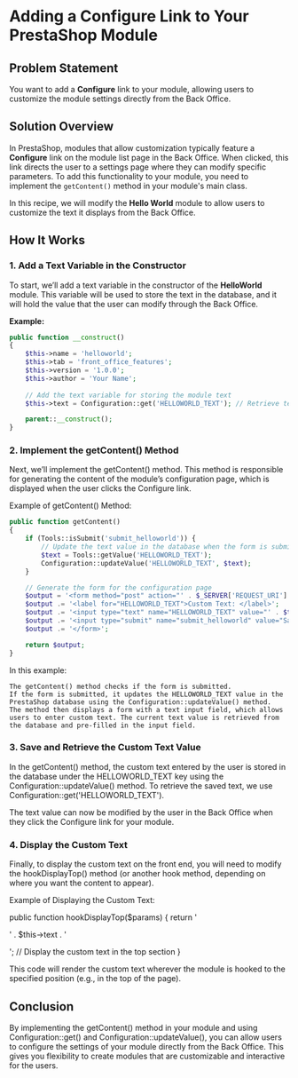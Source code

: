 # Adding a Configure Link to Your PrestaShop Module

## Problem Statement
You want to add a **Configure** link to your module, allowing users to customize the module settings directly from the Back Office.

## Solution Overview
In PrestaShop, modules that allow customization typically feature a **Configure** link on the module list page in the Back Office. When clicked, this link directs the user to a settings page where they can modify specific parameters. To add this functionality to your module, you need to implement the `getContent()` method in your module's main class.

In this recipe, we will modify the **Hello World** module to allow users to customize the text it displays from the Back Office.

## How It Works

### 1. Add a Text Variable in the Constructor
To start, we’ll add a text variable in the constructor of the **HelloWorld** module. This variable will be used to store the text in the database, and it will hold the value that the user can modify through the Back Office.

**Example:**

```php
public function __construct()
{
    $this->name = 'helloworld';
    $this->tab = 'front_office_features';
    $this->version = '1.0.0';
    $this->author = 'Your Name';
    
    // Add the text variable for storing the module text
    $this->text = Configuration::get('HELLOWORLD_TEXT'); // Retrieve text from the database

    parent::__construct();
}
```

### 2. Implement the getContent() Method

Next, we’ll implement the getContent() method. This method is responsible for generating the content of the module’s configuration page, which is displayed when the user clicks the Configure link.

Example of getContent() Method:

```php
public function getContent()
{
    if (Tools::isSubmit('submit_helloworld')) {
        // Update the text value in the database when the form is submitted
        $text = Tools::getValue('HELLOWORLD_TEXT');
        Configuration::updateValue('HELLOWORLD_TEXT', $text);
    }

    // Generate the form for the configuration page
    $output = '<form method="post" action="' . $_SERVER['REQUEST_URI'] . '">';
    $output .= '<label for="HELLOWORLD_TEXT">Custom Text: </label>';
    $output .= '<input type="text" name="HELLOWORLD_TEXT" value="' . $this->text . '" />';
    $output .= '<input type="submit" name="submit_helloworld" value="Save" />';
    $output .= '</form>';

    return $output;
}
```

In this example:

    The getContent() method checks if the form is submitted.
    If the form is submitted, it updates the HELLOWORLD_TEXT value in the PrestaShop database using the Configuration::updateValue() method.
    The method then displays a form with a text input field, which allows users to enter custom text. The current text value is retrieved from the database and pre-filled in the input field.

### 3. Save and Retrieve the Custom Text Value

In the getContent() method, the custom text entered by the user is stored in the database under the HELLOWORLD_TEXT key using the Configuration::updateValue() method. To retrieve the saved text, we use Configuration::get('HELLOWORLD_TEXT').

The text value can now be modified by the user in the Back Office when they click the Configure link for your module.

### 4. Display the Custom Text

Finally, to display the custom text on the front end, you will need to modify the hookDisplayTop() method (or another hook method, depending on where you want the content to appear).

Example of Displaying the Custom Text:

public function hookDisplayTop($params)
{
    return '<p>' . $this->text . '</p>'; // Display the custom text in the top section
}

This code will render the custom text wherever the module is hooked to the specified position (e.g., in the top of the page).

## Conclusion

By implementing the getContent() method in your module and using Configuration::get() and Configuration::updateValue(), you can allow users to configure the settings of your module directly from the Back Office. This gives you flexibility to create modules that are customizable and interactive for the users.